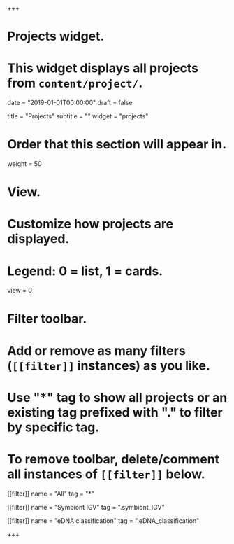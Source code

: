 +++
# Projects widget.
# This widget displays all projects from `content/project/`.

date = "2019-01-01T00:00:00"
draft = false

title = "Projects"
subtitle = ""
widget = "projects"

# Order that this section will appear in.
weight = 50

# View.
# Customize how projects are displayed.
# Legend: 0 = list, 1 = cards.
view = 0

# Filter toolbar.
# Add or remove as many filters (`[[filter]]` instances) as you like.
# Use "*" tag to show all projects or an existing tag prefixed with "." to filter by specific tag.
# To remove toolbar, delete/comment all instances of `[[filter]]` below.
[[filter]]
  name = "All"
  tag = "*"
  
[[filter]]
  name = "Symbiont IGV"
  tag = ".symbiont_IGV"

[[filter]]
  name = "eDNA classification"
  tag = ".eDNA_classification"

+++

